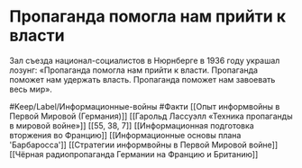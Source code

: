 # Пропаганда помогла нам прийти к власти

Зал съезда национал-социалистов в Нюрнберге в 1936 году украшал лозунг: «Пропаганда помогла нам прийти к власти. Пропаганда поможет нам удержать власть. Пропаганда поможет нам завоевать весь мир».

#Keep/Label/Информационные-войны #Факти
[[Опыт информвойны в Первой Мировой (Германия)]]
[[Гарольд Лассуэлл «Техника пропаганды в мировой войне»]]
[[55, 38, 7]]
[[Информационная подготовка вторжения во Францию]]
[[Информационные основы плана 'Барбаросса']]
[[Стратегии информвойны в Первой Мировой войне]]
[[Чёрная радиопропаганда Германии на Францию и Британию]]
